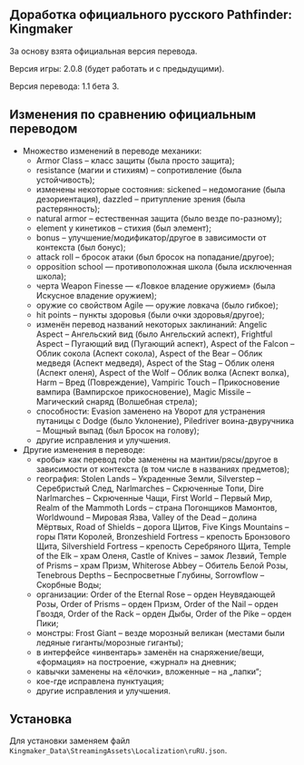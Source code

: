 Доработка официального русского Pathfinder: Kingmaker
-----------------------------------------------------

За основу взята официальная версия перевода.

Версия игры: 2.0.8 (будет работать и с предыдущими).

Версия перевода: 1.1 бета 3.

Изменения по сравнению официальным переводом
--------------------------------------------
* Множество изменений в переводе механики:
  * Armor Class – класс защиты (была просто защита);
  * resistance (магии и стихиям) – сопротивление (была устойчивость);
  * изменены некоторые состояния: sickened – недомогание (была дезориентация), dazzled – притупление зрения (была растерянность);
  * natural armor – естественная защита (было везде по-разному);
  * element у кинетиков – стихия (был элемент);
  * bonus – улучшение/модификатор/другое в зависимости от контекста (был бонус);
  * attack roll – бросок атаки (был бросок на попадание/другое);
  * opposition school — противоположная школа (была исключенная школа);
  * черта Weapon Finesse — «Ловкое владение оружием» (была Искусное владение оружием);
  * оружие со свойством Agile — оружие ловкача (было гибкое);
  * hit points – пункты здоровья (были очки здоровья/другое);
  * изменён перевод названий некоторых заклинаний: Angelic Aspect – Ангельский вид (было Ангельский аспект), Frightful Aspect – Пугающий вид (Пугающий аспект), Aspect of the Falcon – Облик сокола (Аспект сокола), Aspect of the Bear – Облик медведя (Аспект медведя), Aspect of the Stag – Облик оленя (Аспект оленя), Aspect of the Wolf – Облик волка (Аспект волка), Harm – Вред (Повреждение), Vampiric Touch – Прикосновение вампира (Вампирское прикосновение), Magic Missile – Магический снаряд (Волшебная стрела);
  * способности: Evasion заменено на Уворот для устранения путаницы с Dodge (было Уклонение), Piledriver воина-двуручника – Мощный выпад (был Бросок на голову);
  * другие исправления и улучшения.
* Другие изменения в переводе:
  * «робы» как перевод robe заменены на мантии/рясы/другое в зависимости от контекста (в том числе в названиях предметов);
  * география: Stolen Lands – Украденные Земли, Silverstep – Серебристый След, Narlmarches – Скрюченные Топи, Dire Narlmarches – Скрюченные Чащи, First World – Первый Мир, Realm of the Mammoth Lords – страна Погонщиков Мамонтов, Worldwound – Мировая Язва, Valley of the Dead – долина Мёртвых, Road of Shields – дорога Щитов, Five Kings Mountains – горы Пяти Королей, Bronzeshield Fortress – крепость Бронзового Щита, Silvershield Fortress – крепость Серебряного Щита, Temple of the Elk – храм Оленя, Castle of Knives – замок Лезвий, Temple of Prisms – храм Призм, Whiterose Abbey – Обитель Белой Розы, Tenebrous Depths – Беспросветные Глубины, Sorrowflow – Скорбные Воды;
  * организации: Order of the Eternal Rose – орден Неувядающей Розы, Order of Prisms – орден Призм, Order of the Nail – орден Гвоздя, Order of the Rack – орден Дыбы, Order of the Pike – орден Пики;
  * монстры: Frost Giant – везде морозный великан (местами были ледяные гиганты/морозные гиганты);
  * в интерфейсе «инвентарь» заменён на снаряжение/вещи, «формация» на построение, «журнал» на дневник;
  * кавычки заменены на «ёлочки», вложенные – на „лапки“;
  * кое-где исправлена пунктуация;
  * другие исправления и улучшения.

Установка
---------
Для установки заменяем файл `Kingmaker_Data\StreamingAssets\Localization\ruRU.json`.